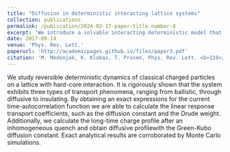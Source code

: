 ```yaml
---
title: "Diffusion in deterministic interacting lattice systems"
collection: publications
permalink: /publication/2024-02-17-paper-title-number-4
excerpt: 'We introduce a solvable interacting deterministic model that shows diffusive transport.'
date: 2017-09-14
venue: 'Phys. Rev. Lett.'
paperurl: 'http://academicpages.github.io/files/paper3.pdf'
citation: 'M. Medenjak, K. Klobas, T. Prosen, Phys. Rev. Lett. <b>119</b>, 110603, (2017).'
---
```


We study reversible deterministic dynamics of classical charged particles on a lattice with hard-core interaction. It is rigorously shown that the system exhibits three types of transport phenomena, ranging from ballistic, through diffusive to insulating. By obtaining an exact expressions for the current time-autocorrelation function we are able to calculate the linear response transport coefficients, such as the diffusion constant and the Drude weight. Additionally, we calculate the long-time charge profile after an inhomogeneous quench and obtain diffusive profilewith the Green-Kubo diffusion constant. Exact analytical results are corroborated by Monte Carlo simulations.
